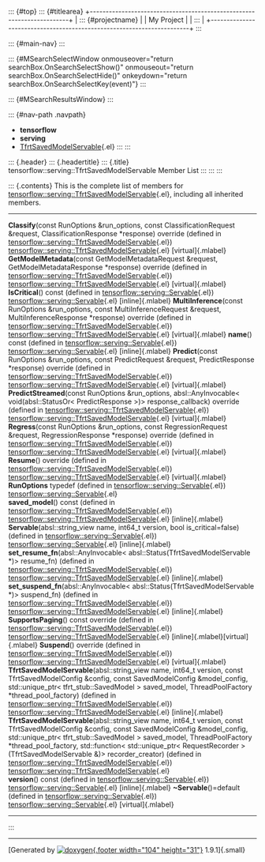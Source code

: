 ::: {#top}
::: {#titlearea}
+-----------------------------------------------------------------------+
| ::: {#projectname}                                                    |
| My Project                                                            |
| :::                                                                   |
+-----------------------------------------------------------------------+
:::

::: {#main-nav}
:::

::: {#MSearchSelectWindow onmouseover="return searchBox.OnSearchSelectShow()" onmouseout="return searchBox.OnSearchSelectHide()" onkeydown="return searchBox.OnSearchSelectKey(event)"}
:::

::: {#MSearchResultsWindow}
:::

::: {#nav-path .navpath}
-   **tensorflow**
-   **serving**
-   [TfrtSavedModelServable](classtensorflow_1_1serving_1_1TfrtSavedModelServable.html){.el}
:::
:::

::: {.header}
::: {.headertitle}
::: {.title}
tensorflow::serving::TfrtSavedModelServable Member List
:::
:::
:::

::: {.contents}
This is the complete list of members for
[tensorflow::serving::TfrtSavedModelServable](classtensorflow_1_1serving_1_1TfrtSavedModelServable.html){.el},
including all inherited members.

  ---------------------------------------------------------------------------------------------------------------------------------------------------------------------------------------------------------------------------------------------------------------------------------------------------------------------------------------------------------------------------------------------------------------------------------------------------------------------------------------- --------------------------------------------------------------------------------------------------------------- -------------------------------------
  **Classify**(const RunOptions &run\_options, const ClassificationRequest &request, ClassificationResponse \*response) override (defined in [tensorflow::serving::TfrtSavedModelServable](classtensorflow_1_1serving_1_1TfrtSavedModelServable.html){.el})                                                                                                                                                                                                                                [tensorflow::serving::TfrtSavedModelServable](classtensorflow_1_1serving_1_1TfrtSavedModelServable.html){.el}   [virtual]{.mlabel}
  **GetModelMetadata**(const GetModelMetadataRequest &request, GetModelMetadataResponse \*response) override (defined in [tensorflow::serving::TfrtSavedModelServable](classtensorflow_1_1serving_1_1TfrtSavedModelServable.html){.el})                                                                                                                                                                                                                                                    [tensorflow::serving::TfrtSavedModelServable](classtensorflow_1_1serving_1_1TfrtSavedModelServable.html){.el}   [virtual]{.mlabel}
  **IsCritical**() const (defined in [tensorflow::serving::Servable](classtensorflow_1_1serving_1_1Servable.html){.el})                                                                                                                                                                                                                                                                                                                                                                    [tensorflow::serving::Servable](classtensorflow_1_1serving_1_1Servable.html){.el}                               [inline]{.mlabel}
  **MultiInference**(const RunOptions &run\_options, const MultiInferenceRequest &request, MultiInferenceResponse \*response) override (defined in [tensorflow::serving::TfrtSavedModelServable](classtensorflow_1_1serving_1_1TfrtSavedModelServable.html){.el})                                                                                                                                                                                                                          [tensorflow::serving::TfrtSavedModelServable](classtensorflow_1_1serving_1_1TfrtSavedModelServable.html){.el}   [virtual]{.mlabel}
  **name**() const (defined in [tensorflow::serving::Servable](classtensorflow_1_1serving_1_1Servable.html){.el})                                                                                                                                                                                                                                                                                                                                                                          [tensorflow::serving::Servable](classtensorflow_1_1serving_1_1Servable.html){.el}                               [inline]{.mlabel}
  **Predict**(const RunOptions &run\_options, const PredictRequest &request, PredictResponse \*response) override (defined in [tensorflow::serving::TfrtSavedModelServable](classtensorflow_1_1serving_1_1TfrtSavedModelServable.html){.el})                                                                                                                                                                                                                                               [tensorflow::serving::TfrtSavedModelServable](classtensorflow_1_1serving_1_1TfrtSavedModelServable.html){.el}   [virtual]{.mlabel}
  **PredictStreamed**(const RunOptions &run\_options, absl::AnyInvocable\< void(absl::StatusOr\< PredictResponse \>)\> response\_callback) override (defined in [tensorflow::serving::TfrtSavedModelServable](classtensorflow_1_1serving_1_1TfrtSavedModelServable.html){.el})                                                                                                                                                                                                             [tensorflow::serving::TfrtSavedModelServable](classtensorflow_1_1serving_1_1TfrtSavedModelServable.html){.el}   [virtual]{.mlabel}
  **Regress**(const RunOptions &run\_options, const RegressionRequest &request, RegressionResponse \*response) override (defined in [tensorflow::serving::TfrtSavedModelServable](classtensorflow_1_1serving_1_1TfrtSavedModelServable.html){.el})                                                                                                                                                                                                                                         [tensorflow::serving::TfrtSavedModelServable](classtensorflow_1_1serving_1_1TfrtSavedModelServable.html){.el}   [virtual]{.mlabel}
  **Resume**() override (defined in [tensorflow::serving::TfrtSavedModelServable](classtensorflow_1_1serving_1_1TfrtSavedModelServable.html){.el})                                                                                                                                                                                                                                                                                                                                         [tensorflow::serving::TfrtSavedModelServable](classtensorflow_1_1serving_1_1TfrtSavedModelServable.html){.el}   [virtual]{.mlabel}
  **RunOptions** typedef (defined in [tensorflow::serving::Servable](classtensorflow_1_1serving_1_1Servable.html){.el})                                                                                                                                                                                                                                                                                                                                                                    [tensorflow::serving::Servable](classtensorflow_1_1serving_1_1Servable.html){.el}                               
  **saved\_model**() const (defined in [tensorflow::serving::TfrtSavedModelServable](classtensorflow_1_1serving_1_1TfrtSavedModelServable.html){.el})                                                                                                                                                                                                                                                                                                                                      [tensorflow::serving::TfrtSavedModelServable](classtensorflow_1_1serving_1_1TfrtSavedModelServable.html){.el}   [inline]{.mlabel}
  **Servable**(absl::string\_view name, int64\_t version, bool is\_critical=false) (defined in [tensorflow::serving::Servable](classtensorflow_1_1serving_1_1Servable.html){.el})                                                                                                                                                                                                                                                                                                          [tensorflow::serving::Servable](classtensorflow_1_1serving_1_1Servable.html){.el}                               [inline]{.mlabel}
  **set\_resume\_fn**(absl::AnyInvocable\< absl::Status(TfrtSavedModelServable \*)\> resume\_fn) (defined in [tensorflow::serving::TfrtSavedModelServable](classtensorflow_1_1serving_1_1TfrtSavedModelServable.html){.el})                                                                                                                                                                                                                                                                [tensorflow::serving::TfrtSavedModelServable](classtensorflow_1_1serving_1_1TfrtSavedModelServable.html){.el}   [inline]{.mlabel}
  **set\_suspend\_fn**(absl::AnyInvocable\< absl::Status(TfrtSavedModelServable \*)\> suspend\_fn) (defined in [tensorflow::serving::TfrtSavedModelServable](classtensorflow_1_1serving_1_1TfrtSavedModelServable.html){.el})                                                                                                                                                                                                                                                              [tensorflow::serving::TfrtSavedModelServable](classtensorflow_1_1serving_1_1TfrtSavedModelServable.html){.el}   [inline]{.mlabel}
  **SupportsPaging**() const override (defined in [tensorflow::serving::TfrtSavedModelServable](classtensorflow_1_1serving_1_1TfrtSavedModelServable.html){.el})                                                                                                                                                                                                                                                                                                                           [tensorflow::serving::TfrtSavedModelServable](classtensorflow_1_1serving_1_1TfrtSavedModelServable.html){.el}   [inline]{.mlabel}[virtual]{.mlabel}
  **Suspend**() override (defined in [tensorflow::serving::TfrtSavedModelServable](classtensorflow_1_1serving_1_1TfrtSavedModelServable.html){.el})                                                                                                                                                                                                                                                                                                                                        [tensorflow::serving::TfrtSavedModelServable](classtensorflow_1_1serving_1_1TfrtSavedModelServable.html){.el}   [virtual]{.mlabel}
  **TfrtSavedModelServable**(absl::string\_view name, int64\_t version, const TfrtSavedModelConfig &config, const SavedModelConfig &model\_config, std::unique\_ptr\< tfrt\_stub::SavedModel \> saved\_model, ThreadPoolFactory \*thread\_pool\_factory) (defined in [tensorflow::serving::TfrtSavedModelServable](classtensorflow_1_1serving_1_1TfrtSavedModelServable.html){.el})                                                                                                        [tensorflow::serving::TfrtSavedModelServable](classtensorflow_1_1serving_1_1TfrtSavedModelServable.html){.el}   [inline]{.mlabel}
  **TfrtSavedModelServable**(absl::string\_view name, int64\_t version, const TfrtSavedModelConfig &config, const SavedModelConfig &model\_config, std::unique\_ptr\< tfrt\_stub::SavedModel \> saved\_model, ThreadPoolFactory \*thread\_pool\_factory, std::function\< std::unique\_ptr\< RequestRecorder \>(TfrtSavedModelServable &)\> recorder\_creator) (defined in [tensorflow::serving::TfrtSavedModelServable](classtensorflow_1_1serving_1_1TfrtSavedModelServable.html){.el})   [tensorflow::serving::TfrtSavedModelServable](classtensorflow_1_1serving_1_1TfrtSavedModelServable.html){.el}   
  **version**() const (defined in [tensorflow::serving::Servable](classtensorflow_1_1serving_1_1Servable.html){.el})                                                                                                                                                                                                                                                                                                                                                                       [tensorflow::serving::Servable](classtensorflow_1_1serving_1_1Servable.html){.el}                               [inline]{.mlabel}
  **\~Servable**()=default (defined in [tensorflow::serving::Servable](classtensorflow_1_1serving_1_1Servable.html){.el})                                                                                                                                                                                                                                                                                                                                                                  [tensorflow::serving::Servable](classtensorflow_1_1serving_1_1Servable.html){.el}                               [virtual]{.mlabel}
  ---------------------------------------------------------------------------------------------------------------------------------------------------------------------------------------------------------------------------------------------------------------------------------------------------------------------------------------------------------------------------------------------------------------------------------------------------------------------------------------- --------------------------------------------------------------------------------------------------------------- -------------------------------------
:::

------------------------------------------------------------------------

[Generated by [![doxygen](doxygen.svg){.footer width="104"
height="31"}](https://www.doxygen.org/index.html) 1.9.1]{.small}

